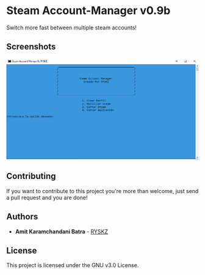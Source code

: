 # Steam Account-Manager v0.9b

Switch more fast between multiple steam accounts!

## Screenshots
<div align="center">
    <img src="/screenshots/1.png" width="700px"></img>
</div>

## Contributing

If you want to contribute to this project you're more than welcome, just send a pull request and you are done!

## Authors

* **Amit Karamchandani Batra** - [RYSKZ](https://github.com/RYSKZ)

## License

This project is licensed under the GNU v3.0 License.
